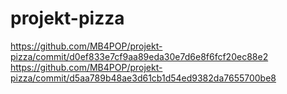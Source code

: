# projekt-pizza

https://github.com/MB4POP/projekt-pizza/commit/d0ef833e7cf9aa89eda30e7d6e8f6fcf20ec88e2
https://github.com/MB4POP/projekt-pizza/commit/d5aa789b48ae3d61cb1d54ed9382da7655700be8
